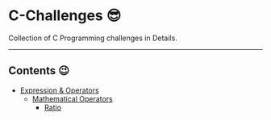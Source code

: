# C-Challenges :sunglasses:
Collection of C Programming challenges in Details.

- - - -

## Contents :wink:
- [Expression & Operators](01_Expression_&_Operators)
  - [Mathematical Operators](01_Expression_&_Operators/01_Mathematical_Operators/)
    - [Ratio](01_Expression_&_Operators/01_Mathematical_Operators/01_Ratio)
